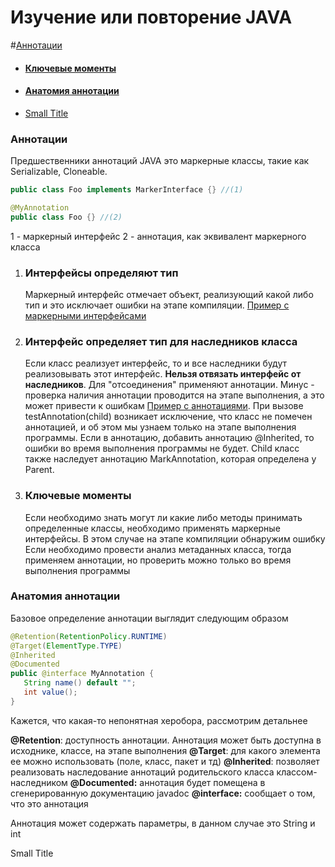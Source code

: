 # Изучение или повторение JAVA 

#[Аннотации](#annotation)
 - #### [Ключевые моменты](#Ключевые-моменты)
 - #### [Анатомия аннотации](#Анатомия-аннотации)
 - [Small Title](#small-title)

### Аннотации

Предшественники аннотаций JAVA это маркерные клaссы, такие как Serializable, Cloneable.
``` java
public class Foo implements MarkerInterface {} //(1)

@MyAnnotation 
public class Foo {} //(2)

```

1 - маркерный интерфейс
2 - аннотация, как эквивалент маркерного класса

1. ### Интерфейсы определяют тип ##
   Маркерный интерфейс отмечает объект, реализующий какой либо тип и это исключает ошибки на этапе компиляции.
   [Пример с маркерными интерфейсами](/src/j/unknown/www/CheckMarkInterface.java "Нажми чтобы открыть")
   
2. ### Интерфейс определяет тип для наследников класса
   Если класс реализует интерфейс, то и все наследники будут реализовывать этот интерфейс. **Нельзя отвязать интерфейс от наследников**. Для "отсоединения" применяют аннотации. Минус - проверка наличия аннотации проводится на этапе выполнения, а это может привести к ошибкам
   [Пример с аннотациями](/j/unknown/www/CheckAnnotation.java "Нажми чтобы открыть").
   При вызове testAnnotation(child) возникает исключение, что класс не помечен аннотацией, и об этом мы узнаем только на этапе выполнения программы. Если в аннотацию, добавить аннотацию @Inherited, то ошибки во время выполнения программы не будет. Child класс также наследует аннотацию MarkAnnotation, которая определена у Parent.
   
3. ### **Ключевые моменты**
   Если необходимо знать могут ли какие либо методы принимать определенные классы, необходимо применять маркерные интерфейсы. В этом случае на этапе компиляции обнаружим ошибку
   Если необходимо провести анализ метаданных класса, тогда применяем аннотации, но проверить можно только во время выполнения программы
   
### Анатомия аннотации
   Базовое определение аннотации выглядит следующим образом
   
   ~~~ java
   @Retention(RetentionPolicy.RUNTIME)
   @Target(ElementType.TYPE)
   @Inherited
   @Documented
   public @interface MyAnnotation {
      String name() default "";
      int value();
   }
   ~~~
Кажется, что какая-то непонятная херобора, рассмотрим детальнее

**@Retention**: доступность аннотации. Аннотация может быть доступна в исходнике, классе, на этапе выполнения
**@Target**: для какого элемента ее можно использовать (поле, класс, пакет и тд)
**@Inherited**: позволяет реализовать наследование аннотаций родительского класса классом-наследником
**@Documented:** аннотация будет помещена в сгенерированную документацию javadoc
**@interface:** сообщает о том, что это аннотация

Аннотация может содержать параметры, в данном случае это String и int

Small Title
